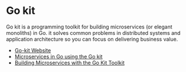 # Go kit

Go kit is a programming toolkit for building microservices (or elegant monoliths) in Go. it solves common problems in distributed systems and application architecture so you can focus on delivering business value.

- [Go-kit Website](https://gokit.io/)
- [Microservices in Go using the Go kit](https://dev.to/eminetto/microservices-in-go-using-the-go-kit-jjf)
- [Building Microservices with the Go Kit Toolkit](https://www.youtube.com/watch?v=sjd2ePF3CuQ)
